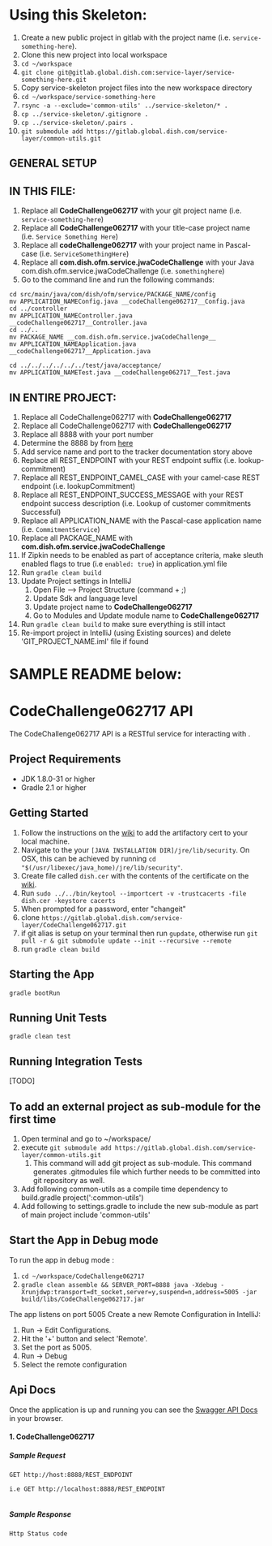 Using this Skeleton:
===============================

1. Create a new public project in gitlab with the project name (i.e. `service-something-here`).
1. Clone this new project into local workspace
  1. `cd ~/workspace`
  1. `git clone git@gitlab.global.dish.com:service-layer/service-something-here.git`
1. Copy service-skeleton project files into the new workspace directory
  1. `cd ~/workspace/service-something-here`
  1. `rsync -a --exclude='common-utils' ../service-skeleton/* .`
  1. `cp ../service-skeleton/.gitignore .`
  1. `cp ../service-skeleton/.pairs .`
  1. `git submodule add https://gitlab.global.dish.com/service-layer/common-utils.git`

## GENERAL SETUP

IN THIS FILE:
-------------
1.  Replace all __CodeChallenge062717__ with your git project name (i.e. `service-something-here`)
1.  Replace all __CodeChallenge062717__ with your title-case project name (i.e. `Service Something Here`)
1.  Replace all __codeChallenge062717__ with your project name in Pascal-case (i.e. `ServiceSomethingHere`)
1.  Replace all __com.dish.ofm.service.jwaCodeChallenge__ with your Java com.dish.ofm.service.jwaCodeChallenge (i.e. `somethinghere`)
1.  Go to the command line and run the following commands:

```
cd src/main/java/com/dish/ofm/service/PACKAGE_NAME/config
mv APPLICATION_NAMEConfig.java __codeChallenge062717__Config.java
cd ../controller
mv APPLICATION_NAMEController.java __codeChallenge062717__Controller.java
cd ../..
mv PACKAGE_NAME __com.dish.ofm.service.jwaCodeChallenge__
mv APPLICATION_NAMEApplication.java __codeChallenge062717__Application.java

cd ../../../../../../test/java/acceptance/
mv APPLICATION_NAMETest.java __codeChallenge062717__Test.java
```

IN ENTIRE PROJECT:
------------------

1. Replace all CodeChallenge062717 with __CodeChallenge062717__
  1.  Replace all CodeChallenge062717 with __CodeChallenge062717__
1.  Replace all 8888 with your port number
  1. Determine the 8888 by from [here](https://www.pivotaltracker.com/projects/1434608/stories/115506469)
  1. Add service name and port to the tracker documentation story above
1.  Replace all REST_ENDPOINT with your REST endpoint suffix (i.e. lookup-commitment)
  1.  Replace all REST_ENDPOINT_CAMEL_CASE with your camel-case REST endpoint (i.e. lookupCommitment)
  1.  Replace all REST_ENDPOINT_SUCCESS_MESSAGE with your REST endpoint success description (i.e. Lookup of customer commitments Successful)
1.  Replace all APPLICATION_NAME with the Pascal-case application name (i.e. `CommitmentService`)
1.  Replace all PACKAGE_NAME with __com.dish.ofm.service.jwaCodeChallenge__
1.  If Zipkin needs to be enabled as part of acceptance criteria, make sleuth enabled flags to true (i.e `enabled: true`) in application.yml file
1.  Run `gradle clean build`
1. Update Project settings in IntelliJ
    1. Open File --> Project Structure (command + ;)
    1. Update Sdk and language level
    1. Update project name to __CodeChallenge062717__
    1. Go to Modules and Update module name to __CodeChallenge062717__
1. Run `gradle clean build` to make sure everything is still intact
1. Re-import project in IntelliJ (using Existing sources) and delete 'GIT_PROJECT_NAME.iml' file if found

SAMPLE README below:
===============================

# CodeChallenge062717 API
The CodeChallenge062717 API is a RESTful service for interacting with <SERVICE INFO HERE>.

## Project Requirements
- JDK 1.8.0-31 or higher
- Gradle 2.1 or higher

## Getting Started
1. Follow the instructions on the [wiki](https://it-wiki.global.dish.com/index.php/Dish_Root_Cert) to add the artifactory
cert to your local machine.
  1. Navigate to the your `[JAVA INSTALLATION DIR]/jre/lib/security`. On OSX, this can be achieved by running `cd "$(/usr/libexec/java_home)/jre/lib/security"`.
  1. Create file called `dish.cer` with the contents of the certificate on the [wiki](https://it-wiki.global.dish.com/index.php/Dish_Root_Cert).
  1. Run `sudo ../../bin/keytool --importcert -v -trustcacerts -file dish.cer -keystore cacerts`
  1. When prompted for a password, enter "changeit"
1. clone `https://gitlab.global.dish.com/service-layer/CodeChallenge062717.git`
1. if git alias is setup on your terminal then run `gupdate`, otherwise run `git pull -r & git submodule update --init --recursive --remote`
1. run `gradle clean build`

## Starting the App
`gradle bootRun`

## Running Unit Tests
`gradle clean test`

## Running Integration Tests
[TODO]

## To add an external project as sub-module for the first time
1. Open terminal and go to ~/workspace/<project-dir>
1. execute `git submodule add https://gitlab.global.dish.com/service-layer/common-utils.git`
    1. This command will add git project as sub-module. This command generates .gitmodules file which further needs to be committed into git repository as well. 
1. Add following common-utils as a compile time dependency to build.gradle
    project(':common-utils')
1. Add following to settings.gradle to include the new sub-module as part of main project
    include 'common-utils'

## Start the App in Debug mode

To run the app in debug mode :

1. `cd ~/workspace/CodeChallenge062717`
1. `gradle clean assemble && SERVER_PORT=8888 java -Xdebug -Xrunjdwp:transport=dt_socket,server=y,suspend=n,address=5005 -jar build/libs/CodeChallenge062717.jar` 

The app listens on port 5005
Create a new Remote Configuration in IntelliJ:

1. Run -> Edit Configurations. 
1. Hit the '+' button and select 'Remote'. 
1. Set the port as 5005.
1. Run -> Debug
1. Select the remote configuration

## Api Docs
Once the application is up and running you can see the [Swagger API Docs](http://localhost:8888/swagger-ui.html) in your browser.

#### 1. CodeChallenge062717
##### Sample Request

```
GET http://host:8888/REST_ENDPOINT

i.e GET http://localhost:8888/REST_ENDPOINT
  
```

##### Sample Response

```
Http Status code
```